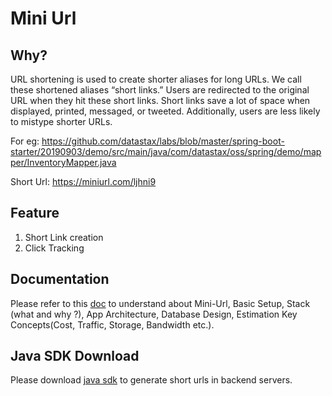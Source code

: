 # Mini Url

## Why?

URL shortening is used to create shorter aliases for long URLs. We call these shortened aliases “short links.” Users are redirected to the original URL when they hit these short links. Short links save a lot of space when displayed, printed, messaged, or tweeted. Additionally, users are less likely to mistype shorter URLs.

For eg: https://github.com/datastax/labs/blob/master/spring-boot-starter/20190903/demo/src/main/java/com/datastax/oss/spring/demo/mapper/InventoryMapper.java

Short Url:
https://miniurl.com/ljhni9


## Feature 
1. Short Link creation
2. Click Tracking

## Documentation
Please refer to this [doc](https://github.com/TechAmanPannu/mini-url/wiki) to understand about Mini-Url, Basic Setup, Stack (what and why ?), App Architecture, Database Design, Estimation Key Concepts(Cost, Traffic, Storage, Bandwidth etc.).

## Java SDK Download
Please download [java sdk]() to generate short urls in backend servers.





